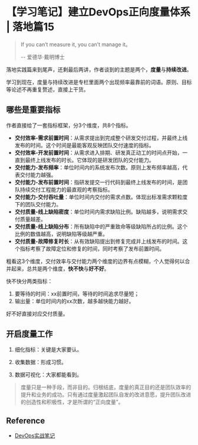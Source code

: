 # 【学习笔记】建立DevOps正向度量体系 | 落地篇15

> If you can’t measure it, you can’t manage it。
>
> -- 爱德华·戴明博士

落地实践篇来到尾声，还剩最后两讲，作者谈到的主题是两个，**度量**与**持续改进**。

学习到现在，度量与持续改进是专栏里面两个出现频率最靠前的词语。原则、目标等论述不再重复赘述，直接上干货。

## 哪些是重要指标

作者直接给了一套指标框架，分3个维度，共8个指标。

- **交付效率-需求前置时间**：从需求提出到完成整个研发交付过程，并最终上线发布的时间。这个时间是最能客观反映团队交付速度的指标。
- **交付效率-开发前置时间**：从需求进入排期、研发真正动工的时间点开始，一直到最终上线发布的时长。它体现的是研发团队的交付能力。
- **交付能力-发布频率**：单位时间内的系统发布次数。原则上发布频率越高，代表交付能力越强。
- **交付能力-发布前置时间**：指研发提交一行代码到最终上线发布的时间，是团队持续交付工程能力的最直观的考察指标。
- **交付能力-交付吞吐量**：单位时间内交付的需求点数。体现出标准需求颗粒度下的团队交付能力。
- **交付质量-线上缺陷密度**：单位时间内需求缺陷比例。缺陷越多，说明需求交付质量越差。
- **交付质量-线上缺陷分布**：所有缺陷中的严重致命等级缺陷所占的比例。这个比例的数值越高，说明缺陷等级越严重。
- **交付质量-故障修复时长**：从有效缺陷提出到修复完成并上线发布的时间。这个指标考察了故障定位和修复的时间，同时考察了发布前置时间。

粗看这3个维度，交付效率与交付能力两个维度的边界有点模糊，个人觉得何以合并起来，总共是两个维度，**快不快**与**好不好**。

快不快分两类指标：

1. 要等待的时间：xx前置时间，等待的时间追求尽量短；
2. 输出量：单位时间内的xx次数，越多越快能力越好。

好不好直接对应交付质量。

## 开启度量工作

1. 细化指标：关键是大家要认。



1. 收集数据：形成习惯。
2. 数据可视化：大家都能看到。

> 度量只是一种手段，而非目的。归根结底，度量的真正目的还是团队效率的提升和业务的成功。只有通过度量激起团队自发的改进意愿，提升团队改进的创造性和积极性，才是所谓的“正向度量”。

## Reference

- [DevOps实战笔记](https://time.geekbang.org/column/intro/235?code=GC0JpoFVv4WPkRF1zJR2ApOvhfke36rvSRJoaCEOd50%3D&utm_term=SPoster)